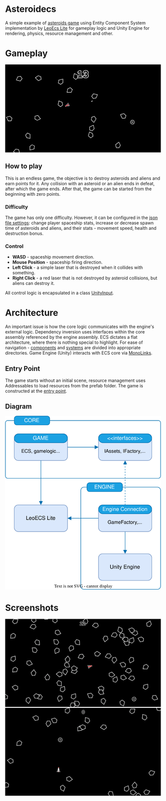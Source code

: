 # Asteroidecs
A simple example of [asteroids game](https://en.wikipedia.org/wiki/Asteroids_(video_game)) using Entity Component System implementation by [LeoEcs Lite](https://github.com/Leopotam/ecslite) for gameplay logic and Unity Engine for rendering, physics, resource management and other.

# Gameplay

<p align="center">
  <img width="600" src="doc/gameplay.gif" alt="Gameplay">
</p>

## How to play
This is an endless game, the objective is to destroy asteroids and aliens and earn points for it. Any collision with an asteroid or an alien ends in defeat, after which the game ends. After that, the game can be started from the beginning with zero points.

### Difficulty
The game has only one difficulty. However, it can be configured in the [json file settings](/src/Asteroidecs/Assets/Prefabs/Settings/Config.json): change player spaceship stats, increase or decrease spawn time of asteroids and aliens, and their stats - movement speed, health and destruction bonus.

### Control
- **WASD** - spaceship movement direction.
- **Mouse Position** - spaceship firing direction.
- **Left Click** - a simple laser that is destroyed when it collides with something. 
- **Right Click** - a red laser that is not destroyed by asteroid collisions, but aliens can destroy it.

All control logic is encapsulated in a class [UnityInput](/src/Asteroidecs/Assets/CodeBase/Engine/Services/UnityInput.cs).

# Architecture
An important issue is how the core logic communicates with the engine's external logic. Dependency inversion uses interfaces within the core assembly referenced by the engine assembly. ECS dictates a flat architecture, where there is nothing special to highlight. For ease of navigation - [components](/src/Asteroidecs/Assets/CodeBase/Core/Gameplay/Components) and [systems](/src/Asteroidecs/Assets/CodeBase/Core/Gameplay/Systems) are divided into appropriate directories. Game Engine (Unity) interacts with ECS core via [MonoLinks](/src/Asteroidecs/Assets/CodeBase/Engine/MonoLinks/Base/MonoLinkBase.cs).

## Entry Point
The game starts without an initial scene, resource management uses Addressables to load resources from the prefab folder. The game is constructed at the [entry point](/src/Asteroidecs/Assets/CodeBase/EntryPoint.cs).

## Diagram
<p align="center">
  <img width="600" src="doc/arch.svg" alt="Flat Architecture">
</p>

# Screenshots
<p align="center">
  <img width="600" src="doc/screen_0.png" alt="Gameplay">
  <img width="600" src="doc/screen_1.png" alt="Gameplay">
</p>

